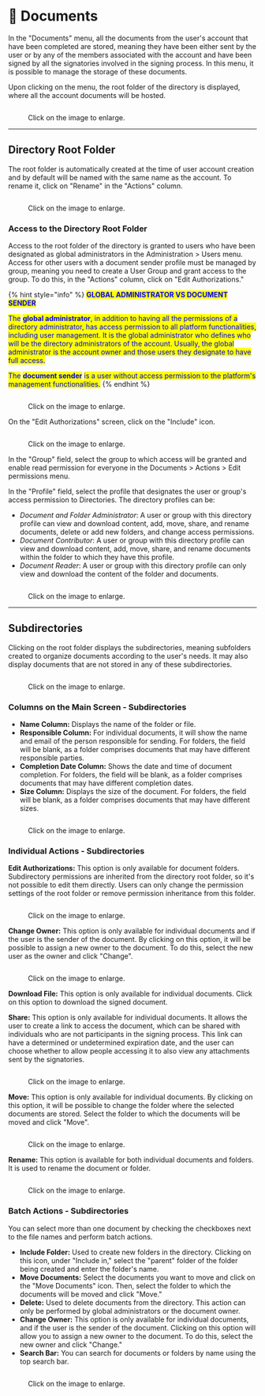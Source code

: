 # 📁 Documents

In the "Documents" menu, all the documents from the user's account that have been completed are stored, meaning they have been either sent by the user or by any of the members associated with the account and have been signed by all the signatories involved in the signing process. In this menu, it is possible to manage the storage of these documents.&#x20;

Upon clicking on the menu, the root folder of the directory is displayed, where all the account documents will be hosted.

<figure><img src="../../.gitbook/assets/01 (8).png" alt=""><figcaption><p>Click on the image to enlarge.</p></figcaption></figure>

***

## Directory Root Folder&#x20;

The root folder is automatically created at the time of user account creation and by default will be named with the same name as the account. To rename it, click on "Rename" in the "Actions" column.

<figure><img src="../../.gitbook/assets/02 (9).png" alt=""><figcaption><p>Click on the image to enlarge.</p></figcaption></figure>

### Access to the Directory Root Folder&#x20;

Access to the root folder of the directory is granted to users who have been designated as global administrators in the Administration > Users menu. Access for other users with a document sender profile must be managed by group, meaning you need to create a User Group and grant access to the group. To do this, in the "Actions" column, click on "Edit Authorizations."

{% hint style="info" %}
<mark style="color:blue;">**GLOBAL ADMINISTRATOR VS DOCUMENT SENDER**</mark>

<mark style="color:blue;">The</mark> <mark style="color:blue;"></mark><mark style="color:blue;">**global administrator**</mark><mark style="color:blue;">, in addition to having all the permissions of a directory administrator, has access permission to all platform functionalities, including user management. It is the global administrator who defines who will be the directory administrators of the account. Usually, the global administrator is the account owner and those users they designate to have full access.</mark>

<mark style="color:blue;">The</mark> <mark style="color:blue;"></mark><mark style="color:blue;">**document sender**</mark> <mark style="color:blue;"></mark><mark style="color:blue;">is a user without access permission to the platform's management functionalities.</mark>
{% endhint %}

<figure><img src="../../.gitbook/assets/03 (8).png" alt=""><figcaption><p>Click on the image to enlarge.</p></figcaption></figure>

On the "Edit Authorizations" screen, click on the "Include" icon.

<figure><img src="../../.gitbook/assets/04 (8).png" alt=""><figcaption><p>Click on the image to enlarge.</p></figcaption></figure>

In the "Group" field, select the group to which access will be granted and enable read permission for everyone in the Documents > Actions > Edit permissions menu.

In the "Profile" field, select the profile that designates the user or group's access permission to Directories. The directory profiles can be:

* _Document and Folder Administrator_: A user or group with this directory profile can view and download content, add, move, share, and rename documents, delete or add new folders, and change access permissions.
* _Document Contributor_: A user or group with this directory profile can view and download content, add, move, share, and rename documents within the folder to which they have this profile.
* _Document Reader_: A user or group with this directory profile can only view and download the content of the folder and documents.

<figure><img src="../../.gitbook/assets/05 (9).png" alt=""><figcaption><p>Click on the image to enlarge.</p></figcaption></figure>

***

## Subdirectories&#x20;

Clicking on the root folder displays the subdirectories, meaning subfolders created to organize documents according to the user's needs. It may also display documents that are not stored in any of these subdirectories.

<figure><img src="../../.gitbook/assets/06 (7).png" alt=""><figcaption><p>Click on the image to enlarge.</p></figcaption></figure>

### Columns on the Main Screen - Subdirectories

* **Name Column:** Displays the name of the folder or file.
* **Responsible Column:** For individual documents, it will show the name and email of the person responsible for sending. For folders, the field will be blank, as a folder comprises documents that may have different responsible parties.
* **Completion Date Column:** Shows the date and time of document completion. For folders, the field will be blank, as a folder comprises documents that may have different completion dates.
* **Size Column:** Displays the size of the document. For folders, the field will be blank, as a folder comprises documents that may have different sizes.

<figure><img src="../../.gitbook/assets/07 (8).png" alt=""><figcaption><p>Click on the image to enlarge.</p></figcaption></figure>

### Individual Actions - Subdirectories

**Edit Authorizations:** This option is only available for document folders. Subdirectory permissions are inherited from the directory root folder, so it's not possible to edit them directly. Users can only change the permission settings of the root folder or remove permission inheritance from this folder.

<figure><img src="../../.gitbook/assets/08 (6).png" alt=""><figcaption><p>Click on the image to enlarge.</p></figcaption></figure>

**Change Owner:** This option is only available for individual documents and if the user is the sender of the document. By clicking on this option, it will be possible to assign a new owner to the document. To do this, select the new user as the owner and click "Change".

<figure><img src="../../.gitbook/assets/09 (7).png" alt=""><figcaption><p>Click on the image to enlarge.</p></figcaption></figure>

**Download File:** This option is only available for individual documents. Click on this option to download the signed document.

**Share:** This option is only available for individual documents. It allows the user to create a link to access the document, which can be shared with individuals who are not participants in the signing process. This link can have a determined or undetermined expiration date, and the user can choose whether to allow people accessing it to also view any attachments sent by the signatories.

<figure><img src="../../.gitbook/assets/10 (5).png" alt=""><figcaption><p>Click on the image to enlarge.</p></figcaption></figure>

**Move:** This option is only available for individual documents. By clicking on this option, it will be possible to change the folder where the selected documents are stored. Select the folder to which the documents will be moved and click "Move".

<figure><img src="../../.gitbook/assets/11 (4).png" alt=""><figcaption><p>Click on the image to enlarge.</p></figcaption></figure>

**Rename:** This option is available for both individual documents and folders. It is used to rename the document or folder.

<figure><img src="../../.gitbook/assets/12 (5).png" alt=""><figcaption><p>Click on the image to enlarge.</p></figcaption></figure>

### Batch Actions - Subdirectories&#x20;

You can select more than one document by checking the checkboxes next to the file names and perform batch actions.

* **Include Folder:** Used to create new folders in the directory. Clicking on this icon, under "Include in," select the "parent" folder of the folder being created and enter the folder's name.
* **Move Documents:** Select the documents you want to move and click on the "Move Documents" icon. Then, select the folder to which the documents will be moved and click "Move."
* **Delete:** Used to delete documents from the directory. This action can only be performed by global administrators or the document owner.
* **Change Owner:** This option is only available for individual documents, and if the user is the sender of the document. Clicking on this option will allow you to assign a new owner to the document. To do this, select the new owner and click "Change."
* **Search Bar:** You can search for documents or folders by name using the top search bar.

<figure><img src="../../.gitbook/assets/13 (3).png" alt=""><figcaption><p>Click on the image to enlarge.</p></figcaption></figure>
